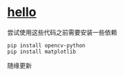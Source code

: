 # [hello](https://github.com/qhdjt/hello)

尝试使用这些代码之前需要安装一些依赖
```commandline
pip install opencv-python
pip install matplotlib
```

随缘更新
